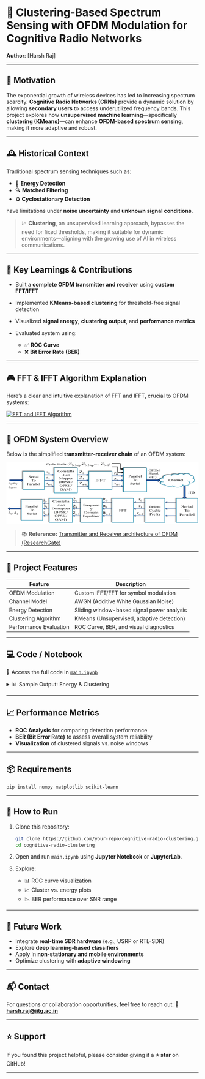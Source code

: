 # 📡 Clustering-Based Spectrum Sensing with OFDM Modulation for Cognitive Radio Networks

**Author**: \[Harsh Raj]

---

## 🚀 Motivation

The exponential growth of wireless devices has led to increasing spectrum scarcity. **Cognitive Radio Networks (CRNs)** provide a dynamic solution by allowing **secondary users** to access underutilized frequency bands.
This project explores how **unsupervised machine learning**—specifically **clustering (KMeans)**—can enhance **OFDM-based spectrum sensing**, making it more adaptive and robust.

---

## 🕰️ Historical Context

Traditional spectrum sensing techniques such as:

* 🔋 **Energy Detection**
* 🔍 **Matched Filtering**
* ♻️ **Cyclostationary Detection**

have limitations under **noise uncertainty** and **unknown signal conditions**.

> 📈 **Clustering**, an unsupervised learning approach, bypasses the need for fixed thresholds, making it suitable for dynamic environments—aligning with the growing use of AI in wireless communications.

---

## 🧠 Key Learnings & Contributions

* Built a **complete OFDM transmitter and receiver** using **custom FFT/IFFT**
* Implemented **KMeans-based clustering** for threshold-free signal detection
* Visualized **signal energy**, **clustering output**, and **performance metrics**
* Evaluated system using:

  * ✅ **ROC Curve**
  * ❌ **Bit Error Rate (BER)**

---

## 🎮 FFT & IFFT Algorithm Explanation

Here’s a clear and intuitive explanation of FFT and IFFT, crucial to OFDM systems:

[![FFT and IFFT Algorithm](http://img.youtube.com/vi/h7apO7q16V0/0.jpg)](https://www.youtube.com/watch?v=h7apO7q16V0)

---

## 📡 OFDM System Overview

Below is the simplified **transmitter-receiver chain** of an OFDM system:

![OFDM Diagram](ofdm.png)

> 📚 **Reference:** [Transmitter and Receiver architecture of OFDM (ResearchGate)](https://www.researchgate.net/figure/Transmitter-and-Receiver-architecture-of-OFDM_fig2_325283793)

---

## 🧪 Project Features

| Feature                | Description                                |
| ---------------------- | ------------------------------------------ |
| OFDM Modulation        | Custom IFFT/FFT for symbol modulation      |
| Channel Model          | AWGN (Additive White Gaussian Noise)       |
| Energy Detection       | Sliding window-based signal power analysis |
| Clustering Algorithm   | KMeans (Unsupervised, adaptive detection)  |
| Performance Evaluation | ROC Curve, BER, and visual diagnostics     |

---

## 💻 Code / Notebook

🔗 Access the full code in [`main.ipynb`](main.ipynb)

<details>
<summary>📊 Sample Output: Energy & Clustering</summary>

### 🎵 Modulated Signal

![Modulated Signal](1.png)

### 📣 Received Signal

![Received Signal](2.png)

### ⚡ Energy per Sliding Window

![Energy per Window](3.png)

### 📊 Energy and Clustering Visualization

![Energy and Clustering Visualization](sample_cluster_output.png)

</details>

---

## 📈 Performance Metrics

* **ROC Analysis** for comparing detection performance
* **BER (Bit Error Rate)** to assess overall system reliability
* **Visualization** of clustered signals vs. noise windows

---

## 📦 Requirements

```bash
pip install numpy matplotlib scikit-learn
```

---

## 📝 How to Run

1. Clone this repository:

   ```bash
   git clone https://github.com/your-repo/cognitive-radio-clustering.git
   cd cognitive-radio-clustering
   ```

2. Open and run `main.ipynb` using **Jupyter Notebook** or **JupyterLab**.

3. Explore:

   * 📊 ROC curve visualization
   * 📈 Cluster vs. energy plots
   * 📉 BER performance over SNR range

---

## 🤖 Future Work

* Integrate **real-time SDR hardware** (e.g., USRP or RTL-SDR)
* Explore **deep learning-based classifiers**
* Apply in **non-stationary and mobile environments**
* Optimize clustering with **adaptive windowing**

---

## 📬 Contact

For questions or collaboration opportunities, feel free to reach out:
📧 **[harsh.raj@iitg.ac.in](mailto:harsh.raj@iitg.ac.in)**

---

## ⭐ Support

If you found this project helpful, please consider giving it a **⭐ star** on GitHub!

---
